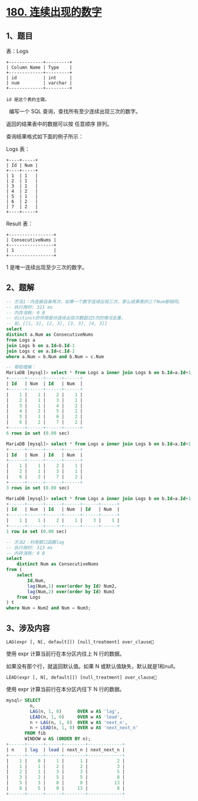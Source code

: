 # [180. 连续出现的数字](https://leetcode-cn.com/problems/consecutive-numbers/)

## 1、题目

表：Logs

	+-------------+---------+
	| Column Name | Type    |
	+-------------+---------+
	| id          | int     |
	| num         | varchar |
	+-------------+---------+

	id 是这个表的主键。
 
编写一个 SQL 查询，查找所有至少连续出现三次的数字。

返回的结果表中的数据可以按 任意顺序 排列。

查询结果格式如下面的例子所示：

Logs 表：

	+----+-----+
	| Id | Num |
	+----+-----+
	| 1  | 1   |
	| 2  | 1   |
	| 3  | 1   |
	| 4  | 2   |
	| 5  | 1   |
	| 6  | 2   |
	| 7  | 2   |
	+----+-----+

Result 表：

	+-----------------+
	| ConsecutiveNums |
	+-----------------+
	| 1               |
	+-----------------+

1 是唯一连续出现至少三次的数字。

## 2、题解

```sql
-- 方法1：内连接自身两次，如果一个数字连续出现三次，那么结果表的三个Num都相同。
-- 执行用时: 321 ms
-- 内存消耗: 0 B
-- distinct的作用是对连续出现次数超过3次的情况去重，
-- 如，[[1, 3], [2, 3], [3, 3], [4, 3]]
select
distinct a.Num as ConsecutiveNums  
from Logs a 
join Logs b on a.Id=b.Id-1
join Logs c on a.Id=c.Id-2
where a.Num = b.Num and b.Num = c.Num 

-- 帮助理解：
MariaDB [mysql]> select * from Logs a inner join Logs b on b.Id=a.Id+1; 
+------+------+------+------+
| Id   | Num  | Id   | Num  |
+------+------+------+------+
|    1 |    1 |    2 |    1 |
|    2 |    1 |    3 |    1 |
|    3 |    1 |    4 |    2 |
|    4 |    2 |    5 |    1 |
|    5 |    1 |    6 |    2 |
|    6 |    2 |    7 |    2 |
+------+------+------+------+
6 rows in set (0.00 sec)

MariaDB [mysql]> select * from Logs a inner join Logs b on b.Id=a.Id+1 and b.Num=a.Num;       
+------+------+------+------+
| Id   | Num  | Id   | Num  |
+------+------+------+------+
|    1 |    1 |    2 |    1 |
|    2 |    1 |    3 |    1 |
|    6 |    2 |    7 |    2 |
+------+------+------+------+
3 rows in set (0.00 sec)

MariaDB [mysql]> select * from Logs a inner join Logs b on b.Id=a.Id+1 and b.Num=a.Num inner join Logs c on c.Id=a.Id+2 and c.Num=a.Num;      
+------+------+------+------+------+------+
| Id   | Num  | Id   | Num  | Id   | Num  |
+------+------+------+------+------+------+
|    1 |    1 |    2 |    1 |    3 |    1 |
+------+------+------+------+------+------+
1 row in set (0.00 sec)
```

```sql
-- 方法2：利用窗口函数lag
-- 执行用时: 313 ms
-- 内存消耗: 0 B
select
    distinct Num as ConsecutiveNums 
from (
    select 
        Id,Num,
        lag(Num,1) over(order by Id) Num2,
        lag(Num,2) over(order by Id) Num3
    from Logs
) t
where Num = Num2 and Num = Num3; 
```

## 3、涉及内容

	LAG(expr [, N[, default]]) [null_treatment] over_clause

使用 expr 计算当前行在本分区内往上 N 行的数据。

如果没有那个行，就返回默认值。如果 N 或默认值缺失，默认就是1和null。

	LEAD(expr [, N[, default]]) [null_treatment] over_clause

使用 expr 计算当前行在本分区内往下 N 行的数据。

```sql
mysql> SELECT
         n,
         LAG(n, 1, 0)      OVER w AS 'lag',
         LEAD(n, 1, 0)     OVER w AS 'lead',
         n + LAG(n, 1, 0)  OVER w AS 'next_n',
         n + LEAD(n, 1, 0) OVER w AS 'next_next_n'
       FROM fib
       WINDOW w AS (ORDER BY n);
+------+------+------+--------+-------------+
| n    | lag  | lead | next_n | next_next_n |
+------+------+------+--------+-------------+
|    1 |    0 |    1 |      1 |           2 |
|    1 |    1 |    2 |      2 |           3 |
|    2 |    1 |    3 |      3 |           5 |
|    3 |    2 |    5 |      5 |           8 |
|    5 |    3 |    8 |      8 |          13 |
|    8 |    5 |    0 |     13 |           8 |
+------+------+------+--------+-------------+
```